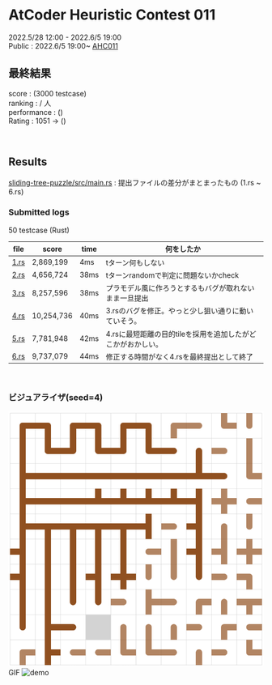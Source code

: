 # AtCoder Heuristic Contest 011

2022.5/28 12:00 - 2022.6/5 19:00  
Public : 2022.6/5 19:00~
[AHC011](https://atcoder.jp/contests/ahc011/tasks/ahc011_a)  


## 最終結果
score :  (3000 testcase)  
ranking :  /  人  
performance :  ()  
Rating : 1051 ->  ()

<br>

## Results
[sliding-tree-puzzle/src/main.rs](sliding-tree-puzzle/src/main.rs) : 提出ファイルの差分がまとまったもの (1.rs ~ 6.rs)

### Submitted logs
50 testcase (Rust)

| file | score | time | 何をしたか |
| ---- | ---- | ---- | ---- |
| [1.rs](sliding-tree-puzzle/src/bin/1.rs) | 2,869,199 | 4ms | tターン何もしない |
| [2.rs](sliding-tree-puzzle/src/bin/2.rs) | 4,656,724 | 38ms | tターンrandomで判定に問題ないかcheck |
| [3.rs](sliding-tree-puzzle/src/bin/3.rs) | 8,257,596 | 38ms | プラモデル風に作ろうとするもバグが取れないまま一旦提出 |
| [4.rs](sliding-tree-puzzle/src/bin/3.rs) | 10,254,736 | 40ms | 3.rsのバグを修正。やっと少し狙い通りに動いていそう。 |
| [5.rs](sliding-tree-puzzle/src/bin/3.rs) | 7,781,948 | 42ms | 4.rsに最短距離の目的tileを採用を追加したがどこかがおかしい。 |
| [6.rs](sliding-tree-puzzle/src/bin/3.rs) | 9,737,079 | 44ms | 修正する時間がなく4.rsを最終提出として終了 |



<br>

### ビジュアライザ(seed=4)
![demo](sliding-tree-puzzle/vis.png)
GIF
![demo](sliding-tree-puzzle/vis.gif)